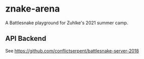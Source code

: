 # znake-arena

A Battlesnake playground for Zuhlke's 2021 summer camp.

## API Backend

See https://github.com/conflictserpent/battlesnake-server-2018
